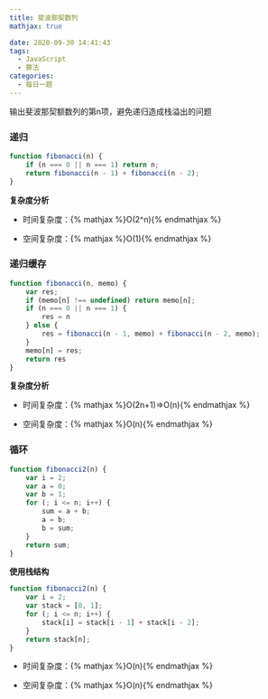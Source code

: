 ```yaml
---
title: 斐波那契数列
mathjax: true

date: 2020-09-30 14:41:43
tags:
  - JavaScript
  - 算法
categories:
  - 每日一题
---
```


输出斐波那契额数列的第n项，避免递归造成栈溢出的问题

### 递归

```javascript
function fibonacci(n) {
    if (n === 0 || n === 1) return n;
    return fibonacci(n - 1) + fibonacci(n - 2);
}
```

**复杂度分析**

+ 时间复杂度：{% mathjax %}O(2^n){% endmathjax %}

+ 空间复杂度：{% mathjax %}O(1){% endmathjax %}


### 递归缓存

```javascript
function fibonacci(n, memo) {
    var res;
    if (memo[n] !== undefined) return memo[n];
    if (n === 0 || n === 1) {
        res = n
    } else {
        res = fibonacci(n - 1, memo) + fibonacci(n - 2, memo);
    }
    memo[n] = res;
    return res
}
```

**复杂度分析**

+ 时间复杂度：{% mathjax %}O(2n+1)=>O(n){% endmathjax %}

+ 空间复杂度：{% mathjax %}O(n){% endmathjax %}

### 循环 

```javascript
function fibonacci2(n) {
    var i = 2;
    var a = 0;
    var b = 1;
    for (; i <= n; i++) {
        sum = a + b;
        a = b;
        b = sum;
    }
    return sum;
}
```

**使用栈结构**

```javascript
function fibonacci2(n) {
    var i = 2;
    var stack = [0, 1];
    for (; i <= n; i++) {
        stack[i] = stack[i - 1] + stack[i - 2];
    }
    return stack[n];
}
```

+ 时间复杂度：{% mathjax %}O(n){% endmathjax %}

+ 空间复杂度：{% mathjax %}O(n){% endmathjax %}
